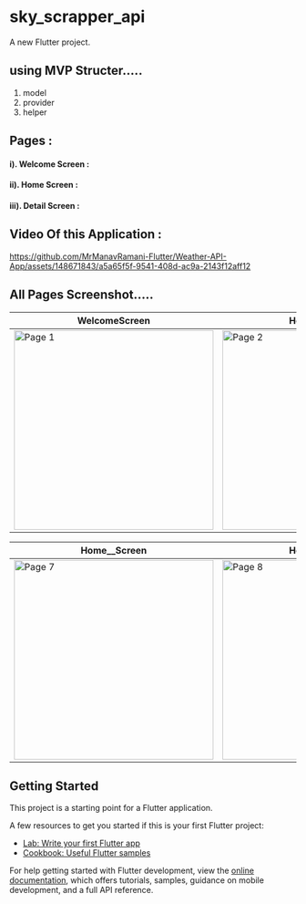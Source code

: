 # sky_scrapper_api

A new Flutter project.
## using MVP Structer.....
1. model
2. provider
3. helper
## Pages :
####  i). Welcome Screen : 
####  ii). Home Screen : 
####  iii). Detail Screen : 
## Video Of this Application :


https://github.com/MrManavRamani-Flutter/Weather-API-App/assets/148671843/a5a65f5f-9541-408d-ac9a-2143f12aff12



## All Pages Screenshot.....
|WelcomeScreen | Home__Screen | Home__Screen | Home__Screen | Home__Screen | Home__Screen 
|-------------------|-------------------|-------------------|-------------------|-------------------|-------------------
| <img src="https://github.com/MrManavRamani-Flutter/Weather-API-App/assets/148671843/6565eb7e-fbcd-41b2-87ff-908da6202d36" alt="Page 1" height="350"> | <img src="https://github.com/MrManavRamani-Flutter/Weather-API-App/assets/148671843/1beb5037-62e4-4a52-afe9-91bb41478886" alt="Page 2" height="350"> | <img src="https://github.com/MrManavRamani-Flutter/Weather-API-App/assets/148671843/c2c1cc07-117c-4811-9a4c-db9d939ffb73" alt="Page 3" height="350"> | <img src="https://github.com/MrManavRamani-Flutter/Weather-API-App/assets/148671843/1e2e8c3b-b2ed-4e12-9045-517c042ce1cf" alt="Page 4" height="350"> | <img src="https://github.com/MrManavRamani-Flutter/Weather-API-App/assets/148671843/b55ff519-2c2b-458b-9edd-2a8ded1f67f1" alt="Page 5" height="350"> | <img src="https://github.com/MrManavRamani-Flutter/Weather-API-App/assets/148671843/e14fdd09-fa6c-4723-b9bd-495c18147068" alt="Page 6" height="350"> 


| Home__Screen | Home__Screen | Home__Screen
|-------------------|-------------------|-------------------|
| <img src="https://github.com/MrManavRamani-Flutter/Weather-API-App/assets/148671843/38ae1316-251b-4cfd-95bd-2576c1b1d78a" alt="Page 7" height="350"> | <img src="https://github.com/MrManavRamani-Flutter/Weather-API-App/assets/148671843/69e71c40-9da6-4fc7-ad6f-2d76cfbf36d5" alt="Page 8" height="350"> | <img src="https://github.com/MrManavRamani-Flutter/Weather-API-App/assets/148671843/6f935394-aea7-4f9b-af8d-b24aefe519e1" alt="Page 9" height="350">


## Getting Started

This project is a starting point for a Flutter application.

A few resources to get you started if this is your first Flutter project:

- [Lab: Write your first Flutter app](https://docs.flutter.dev/get-started/codelab)
- [Cookbook: Useful Flutter samples](https://docs.flutter.dev/cookbook)

For help getting started with Flutter development, view the
[online documentation](https://docs.flutter.dev/), which offers tutorials,
samples, guidance on mobile development, and a full API reference.
